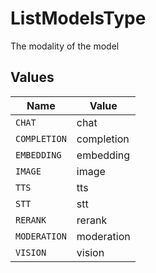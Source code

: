 # ListModelsType

The modality of the model


## Values

| Name         | Value        |
| ------------ | ------------ |
| `CHAT`       | chat         |
| `COMPLETION` | completion   |
| `EMBEDDING`  | embedding    |
| `IMAGE`      | image        |
| `TTS`        | tts          |
| `STT`        | stt          |
| `RERANK`     | rerank       |
| `MODERATION` | moderation   |
| `VISION`     | vision       |